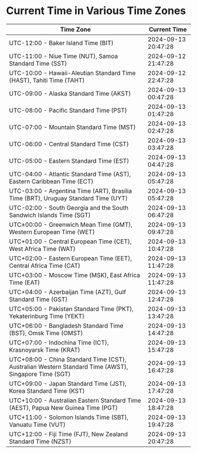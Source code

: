 # Current Time in Various Time Zones

| Time Zone | Current Time |
|-----------|--------------|
| UTC-12:00 - Baker Island Time (BIT) | 2024-09-13 20:47:28 |
| UTC-11:00 - Niue Time (NUT), Samoa Standard Time (SST) | 2024-09-12 21:47:28 |
| UTC-10:00 - Hawaii-Aleutian Standard Time (HAST), Tahiti Time (TAHT) | 2024-09-12 22:47:28 |
| UTC-09:00 - Alaska Standard Time (AKST) | 2024-09-13 00:47:28 |
| UTC-08:00 - Pacific Standard Time (PST) | 2024-09-13 01:47:28 |
| UTC-07:00 - Mountain Standard Time (MST) | 2024-09-13 02:47:28 |
| UTC-06:00 - Central Standard Time (CST) | 2024-09-13 03:47:28 |
| UTC-05:00 - Eastern Standard Time (EST) | 2024-09-13 04:47:28 |
| UTC-04:00 - Atlantic Standard Time (AST), Eastern Caribbean Time (ECT) | 2024-09-13 05:47:28 |
| UTC-03:00 - Argentina Time (ART), Brasília Time (BRT), Uruguay Standard Time (UYT) | 2024-09-13 05:47:28 |
| UTC-02:00 - South Georgia and the South Sandwich Islands Time (SGT) | 2024-09-13 06:47:28 |
| UTC±00:00 - Greenwich Mean Time (GMT), Western European Time (WET) | 2024-09-13 09:47:28 |
| UTC+01:00 - Central European Time (CET), West Africa Time (WAT) | 2024-09-13 10:47:28 |
| UTC+02:00 - Eastern European Time (EET), Central Africa Time (CAT) | 2024-09-13 11:47:28 |
| UTC+03:00 - Moscow Time (MSK), East Africa Time (EAT) | 2024-09-13 11:47:28 |
| UTC+04:00 - Azerbaijan Time (AZT), Gulf Standard Time (GST) | 2024-09-13 12:47:28 |
| UTC+05:00 - Pakistan Standard Time (PKT), Yekaterinburg Time (YEKT) | 2024-09-13 13:47:28 |
| UTC+06:00 - Bangladesh Standard Time (BST), Omsk Time (OMST) | 2024-09-13 14:47:28 |
| UTC+07:00 - Indochina Time (ICT), Krasnoyarsk Time (KRAT) | 2024-09-13 15:47:28 |
| UTC+08:00 - China Standard Time (CST), Australian Western Standard Time (AWST), Singapore Time (SGT) | 2024-09-13 16:47:28 |
| UTC+09:00 - Japan Standard Time (JST), Korea Standard Time (KST) | 2024-09-13 17:47:28 |
| UTC+10:00 - Australian Eastern Standard Time (AEST), Papua New Guinea Time (PGT) | 2024-09-13 18:47:28 |
| UTC+11:00 - Solomon Islands Time (SBT), Vanuatu Time (VUT) | 2024-09-13 19:47:28 |
| UTC+12:00 - Fiji Time (FJT), New Zealand Standard Time (NZST) | 2024-09-13 20:47:28 |
